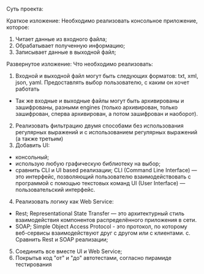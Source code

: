 Суть проекта:

Краткое изложение:
Необходимо реализовать консольное приложение, которое:
1)  Читает данные из входного файла;
2)  Обрабатывает полученную информацию;
3)  Записывает данные в выходной файл;

Развернутое изложение:
Что необходимо реализовать:
1. Входной и выходной файл могут быть следующих форматов: txt, xml, json, yaml. Предоставлять выбор пользователю, с каким он хочет работать
* Так же входные и выходные файлы могут быть архивированы и зашифрованы, разными engines (только архивирован, только зашифрован, сперва архивирован, а потом зашифрован и наоборот).
2. Реализовать фильтрацию двумя способами без использования регулярных выражений и с использованием регулярных выражений (а также третьим) 
3. Добавить UI:
  *  консольный;
  *  использую любую графическую библиотеку на выбор;
  *  сравнить CLI и UI based реализации;
CLI (Command Line Interface) — это интерфейс, позволяющий пользователю взаимодействовать с программой с помощью текстовых команд
UI (User Interface) — пользовательский интерфейс.
4. Реализовать логику как Web Service:
 *  Rest;
Representational State Transfer — это архитектурный стиль взаимодействия компонентов распределённого приложения в сети. 
 *  SOAP;
Simple Object Access Protocol - это протокол, по которому веб-сервисы взаимодействуют друг с другом или с клиентами.
c.  Сравнить Rest и SOAP реализации;
5. Соединить все вместе UI и Web Service;
6. Покрытьв код "от" и "до" автотестами, согласно пирамиде тестирования

